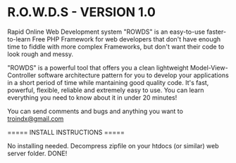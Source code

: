 R.O.W.D.S - VERSION 1.0
=====

Rapid Online Web Development system "ROWDS" is an easy-to-use faster-to-learn Free PHP Framework for web developers that don't have enough time to fiddle with more complex Frameworks, but don't want their code to look rough and messy.

"ROWDS" is a powerful tool that offers you a clean lightweight Model-View-Controller software architecture pattern for you to develop your applications in a short period of time while mantaining good quality code. It's fast, powerful, flexible, reliable and extremely easy to use. You can learn everything you need to know about it in under 20 minutes!

You can send comments and bugs and anything you want to troindx@gmail.com

===== INSTALL INSTRUCTIONS =====

No installing needed.
Decompress zipfile on your htdocs (or similar) web server folder.
DONE!